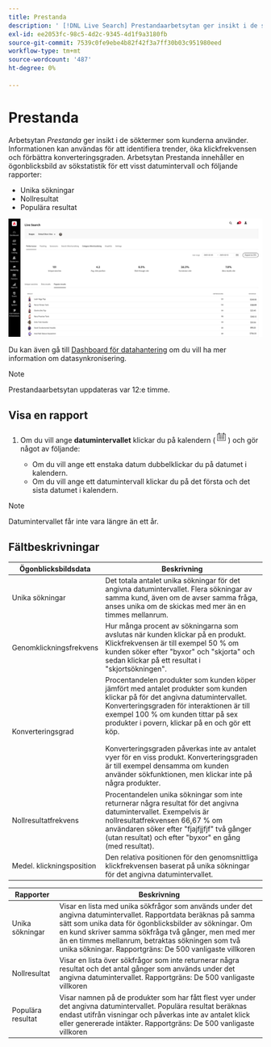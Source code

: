 ```yaml
---
title: Prestanda
description: ' [!DNL Live Search] Prestandaarbetsytan ger insikt i de söktermer som kunderna använder.'
exl-id: ee2053fc-98c5-4d2c-9345-4d1f9a3180fb
source-git-commit: 7539c0fe9ebe4b82f42f3a7ff30b03c951980eed
workflow-type: tm+mt
source-wordcount: '487'
ht-degree: 0%

---
```


# Prestanda

Arbetsytan *Prestanda* ger insikt i de söktermer som kunderna använder. Informationen kan användas för att identifiera trender, öka klickfrekvensen och förbättra konverteringsgraden. Arbetsytan Prestanda innehåller en ögonblicksbild av sökstatistik för ett visst datumintervall och följande rapporter:

* Unika sökningar
* Nollresultat
* Populära resultat

![Prestanda](assets/performance-unique-searches.png)

Du kan även gå till [Dashboard för datahantering](https://experienceleague.adobe.com/docs/commerce-admin/systems/data-transfer/data-dashboard.html) om du vill ha mer information om datasynkronisering.

>[!NOTE]
>
>Prestandaarbetsytan uppdateras var 12:e timme.

## Visa en rapport

1. Om du vill ange **datumintervallet** klickar du på kalendern (![Kalender](assets/btn-calendar.png)) och gör något av följande:

   * Om du vill ange ett enstaka datum dubbelklickar du på datumet i kalendern.
   * Om du vill ange ett datumintervall klickar du på det första och det sista datumet i kalendern.

>[!NOTE]
>
>Datumintervallet får inte vara längre än ett år.

## Fältbeskrivningar

| Ögonblicksbildsdata | Beskrivning |
|--- |--- |
| Unika sökningar | Det totala antalet unika sökningar för det angivna datumintervallet. Flera sökningar av samma kund, även om de avser samma fråga, anses unika om de skickas med mer än en timmes mellanrum. |
| Genomklickningsfrekvens | Hur många procent av sökningarna som avslutas när kunden klickar på en produkt. Klickfrekvensen är till exempel 50 % om kunden söker efter &quot;byxor&quot; och &quot;skjorta&quot; och sedan klickar på ett resultat i &quot;skjortsökningen&quot;. |
| Konverteringsgrad | Procentandelen produkter som kunden köper jämfört med antalet produkter som kunden klickar på för det angivna datumintervallet. Konverteringsgraden för interaktionen är till exempel 100 % om kunden tittar på sex produkter i povern, klickar på en och gör ett köp. <br /><br />Konverteringsgraden påverkas inte av antalet vyer för en viss produkt. Konverteringsgraden är till exempel densamma om kunden använder sökfunktionen, men klickar inte på några produkter. |
| Nollresultatfrekvens | Procentandelen unika sökningar som inte returnerar några resultat för det angivna datumintervallet. Exempelvis är nollresultatfrekvensen 66,67 % om användaren söker efter &quot;fjajfjjfjf&quot; två gånger (utan resultat) och efter &quot;byxor&quot; en gång (med resultat). |
| Medel. klickningsposition | Den relativa positionen för den genomsnittliga klickfrekvensen baserat på unika sökningar för det angivna datumintervallet. |

| Rapporter | Beskrivning |
|--- |--- |
| Unika sökningar | Visar en lista med unika sökfrågor som används under det angivna datumintervallet. Rapportdata beräknas på samma sätt som unika data för ögonblicksbilder av sökningar. Om en kund skriver samma sökfråga två gånger, men med mer än en timmes mellanrum, betraktas sökningen som två unika sökningar. Rapportgräns: De 500 vanligaste villkoren |
| Nollresultat | Visar en lista över sökfrågor som inte returnerar några resultat och det antal gånger som används under det angivna datumintervallet. Rapportgräns: De 500 vanligaste villkoren |
| Populära resultat | Visar namnen på de produkter som har fått flest vyer under det angivna datumintervallet. Populära resultat beräknas endast utifrån visningar och påverkas inte av antalet klick eller genererade intäkter. Rapportgräns: De 500 vanligaste villkoren |

